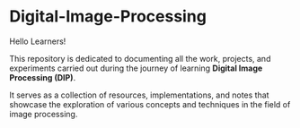 # Digital-Image-Processing

Hello Learners!  

This repository is dedicated to documenting all the work, projects, and experiments carried out during the journey of learning **Digital Image Processing (DIP)**.

It serves as a collection of resources, implementations, and notes that showcase the exploration of various concepts and techniques in the field of image processing.


